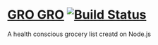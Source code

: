 # [GRO GRO](https://grogro.herokuapp.com) [![Build Status](https://travis-ci.org/rickrizzo/GroGro.svg?branch=master)](https://travis-ci.org/rickrizzo/GroGro)
A health conscious grocery list creatd on Node.js
